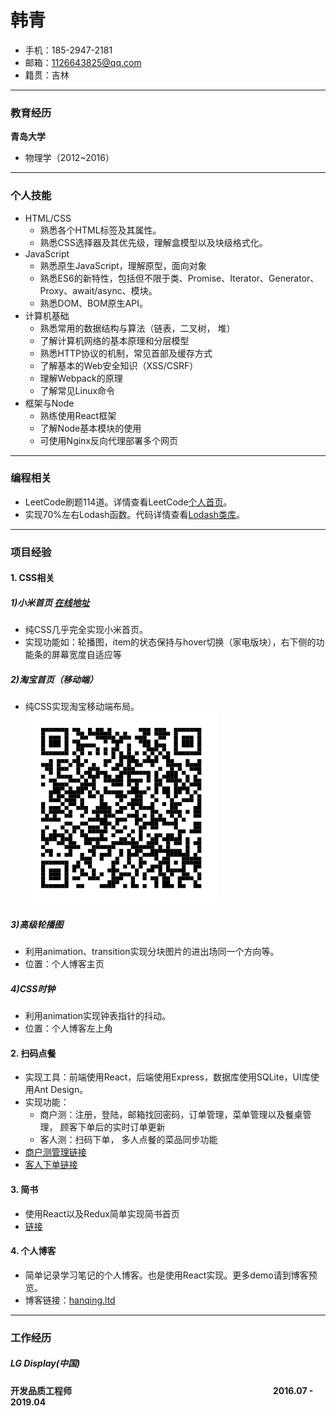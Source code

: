 # 韩青
- 手机：185-2947-2181 
- 邮箱：1126643825@qq.com 
- 籍贯：吉林



---

### 教育经历
**青岛大学** 
- 物理学（2012~2016）

---

### 个人技能
- HTML/CSS
   - 熟悉各个HTML标签及其属性。
   - 熟悉CSS选择器及其优先级，理解盒模型以及块级格式化。
- JavaScript
   - 熟悉原生JavaScript，理解原型，面向对象
   - 熟悉ES6的新特性，包括但不限于类、Promise、Iterator、Generator、Proxy、await/async、模块。
   - 熟悉DOM、BOM原生API。
- 计算机基础
   - 熟悉常用的数据结构与算法（链表，二叉树， 堆）
   - 了解计算机网络的基本原理和分层模型
   - 熟悉HTTP协议的机制，常见首部及缓存方式
   - 了解基本的Web安全知识（XSS/CSRF）
   - 理解Webpack的原理
   - 了解常见Linux命令
- 框架与Node
   - 熟练使用React框架
   - 了解Node基本模块的使用
   - 可使用Nginx反向代理部署多个网页
---
### 编程相关
- LeetCode刷题114道。详情查看LeetCode[个人首页](https://leetcode.com/hanqing0328)。
- 实现70%左右Lodash函数。代码详情查看[Lodash类库](
https://github.com/hanqing0328/hanqing0328.github.io/blob/master/miao/lodash/)。

---
### 项目经验

#### 1. CSS相关 
##### 1)小米首页 [在线地址](https://hanqing0328.github.io/miao/xiaomi.html)
- 纯CSS几乎完全实现小米首页。
- 实现功能如：轮播图，item的状态保持与hover切换（家电版块），右下侧的功能条的屏幕宽度自适应等


##### 2)淘宝首页（移动端）
- 纯CSS实现淘宝移动端布局。<br>
![taobao](./taobao.png)

##### 3)高级轮播图
- 利用animation、transition实现分块图片的进出场同一个方向等。
- 位置：个人博客主页

##### 4)CSS时钟
- 利用animation实现钟表指针的抖动。
- 位置：个人博客左上角


#### 2. 扫码点餐
- 实现工具：前端使用React，后端使用Express，数据库使用SQLite，UI库使用Ant Design。
- 实现功能：
   - 商户测：注册，登陆，邮箱找回密码，订单管理，菜单管理以及餐桌管理， 顾客下单后的实时订单更新
   - 客人测：扫码下单， 多人点餐的菜品同步功能
- [商户测管理链接](http://rs.hanqing.ltd/#/login)
- [客人下单链接](http://rs.hanqing.ltd/#/landing/r/1/d/1)

#### 3. 简书 
- 使用React以及Redux简单实现简书首页
- [链接](http://js.hanqing.ltd/)

#### 4. 个人博客 
- 简单记录学习笔记的个人博客。也是使用React实现。更多demo请到博客预览。
- 博客链接：[hanqing.ltd](http://hanqing.ltd/)



---
### 工作经历
##### LG Display(中国)
**开发品质工程师**　　　　　　　　　　　　　　　　　　　　　　　**2016.07 - 2019.04**


